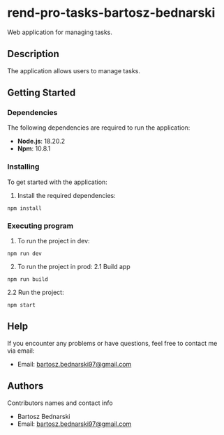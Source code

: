 # rend-pro-tasks-bartosz-bednarski

Web application for managing tasks.

## Description

The application allows users to manage tasks.

## Getting Started

### Dependencies

The following dependencies are required to run the application:

- **Node.js**: 18.20.2
- **Npm**: 10.8.1

### Installing

To get started with the application:

1. Install the required dependencies:

```
npm install
```

### Executing program

1. To run the project in dev:

```
npm run dev
```

2. To run the project in prod:
2.1 Build app

```
npm run build
```

2.2 Run the project:

```
npm start
```

## Help

If you encounter any problems or have questions, feel free to contact me via email:

- Email: bartosz.bednarski97@gmail.com

## Authors

Contributors names and contact info

- Bartosz Bednarski
- Email: bartosz.bednarski97@gmail.com

